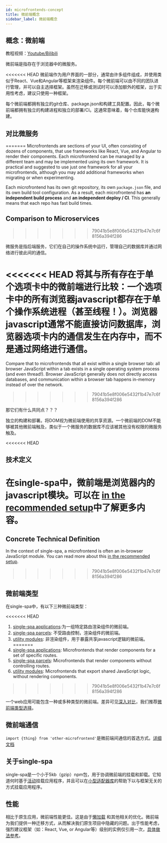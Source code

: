 ```yaml
---
id: microfrontends-concept
title: 微前端概念
sidebar_label: 微前端概念
---
```


## 概念：微前端

教程视频：[Youtube/Bilibili](https://www.bilibili.com/video/av83619684)

微前端是指存在于浏览器中的微服务。

<<<<<<< HEAD
微前端作为用户界面的一部分，通常由许多组件组成，并使用类似于React、Vue和Angular等框架来渲染组件。每个微前端可以由不同的团队进行管理，并可以自主选择框架。虽然在迁移或测试时可以添加额外的框架，出于实用性考虑，建议只使用一种框架。

每个微前端都拥有独立的git仓库、package.json和构建工具配置。因此，每个微前端都拥有独立的构建进程和独立的部署/CI。这通常意味着，每个仓库能快速构建。

## 对比微服务
=======
Microfrontends are sections of your UI, often consisting of dozens of components, that use frameworks like React, Vue, and Angular to render their components. Each microfrontend can be managed by a different team and may be implemented using its own framework. It is practical and suggested to use just one framework for all your microfrontends, although you may add additional frameworks when migrating or when experimenting.

Each microfrontend has its own git repository, its own `package.json` file, and its own build tool configuration. As a result, each microfrontend has **an independent build process** and **an independent deploy / CI**. This generally means that each repo has fast build times.

## Comparison to Microservices
>>>>>>> 79041b5e8f006e5432f1b47e7c6f8156a394f286

微服务是指后端服务，它们在自己的操作系统中运行，管理自己的数据库并通过网络进行彼此间的通信。

<<<<<<< HEAD
将其与所有存在于单个选项卡中的微前端进行比较：一个选项卡中的所有浏览器javascript都存在于单个操作系统进程（甚至线程！）。浏览器javascript通常不能直接访问数据库，浏览器选项卡内的通信发生在内存中，而不是通过网络进行通信。
=======
Compare that to microfrontends that all exist within a single browser tab: all browser JavaScript within a tab exists in a single operating system process (and even thread!). Browser JavaScript generally does not directly access databases, and communication within a browser tab happens in-memory instead of over the network.
>>>>>>> 79041b5e8f006e5432f1b47e7c6f8156a394f286

那它们有什么共同点？？？

独立的构建和部署。将DOM视为微前端使用的共享资源。一个微前端的DOM不能够被其他微前端触及，类似于一个微服务的数据库不应该被其他没有权限的微服务触及。

<<<<<<< HEAD
## 技术定义

在single-spa中，微前端是浏览器内的javascript模块。可以在 [in the recommended setup](/docs/recommended-setup#in-browser-versus-build-time-modules)中了解更多内容。
=======
## Concrete Technical Definition

In the context of single-spa, a microfrontend is often an in-browser JavaScript module. You can read more about this [in the recommended setup](/docs/recommended-setup#in-browser-versus-build-time-modules).
>>>>>>> 79041b5e8f006e5432f1b47e7c6f8156a394f286

## 微前端类型

在single-spa中，有以下三种微前端类型：

<<<<<<< HEAD
1. [single-spa applications](/docs/building-applications):为一组特定路由渲染组件的微前端。
2. [single-spa parcels](/docs/parcels-overview): 不受路由控制，渲染组件的微前端。
3. [utility modules](/docs/recommended-setup#utility-modules-styleguide-api-etc): 非渲染组件，用于暴露共享javascript逻辑的微前端。
=======
1. [single-spa applications](/docs/building-applications): Microfrontends that render components for a set of specific routes.
2. [single-spa parcels](/docs/parcels-overview): Microfrontends that render components without controlling routes.
3. [utility modules](/docs/recommended-setup#utility-modules-styleguide-api-etc): Microfrontends that export shared JavaScript logic, without rendering components.
>>>>>>> 79041b5e8f006e5432f1b47e7c6f8156a394f286

一个web应用可能包含一种或多种类型的微前端。差异可见[深入对比](/docs/module-types)，我们推荐[微前端类型选择](/docs/recommended-setup#applications-versus-parcels-versus-utility-modules)。
## 微前端通信

```import {thing} from 'other-microfrontend'```是微前端间通信的首选方式。[详细文档](/docs/recommended-setup#inter-app-communication)

## 关于single-spa

single-spa是一个小于5kb（gzip）npm包，用于协调微前端的挂载和卸载。它知道何时基于[活动](/docs/api/#registerapplication)挂载应用程序，并且可以在[小型适配器库](/docs/ecosystem)的帮助下以与框架无关的方式挂载应用程序。

## 性能
相比于原生应用，微前端性能更佳。这是由于[懒加载](/docs/api/#registerapplication) 和其他相关的优化。微前端为我们提供一种迁移方式，从而解决我们原生项目中隐藏的问题。出于性能考虑，强烈建议框架（如：React, Vue, or Angular等）级别的实例仅引用一次，[具体做法参考](/docs/recommended-setup#shared-dependencies)。


